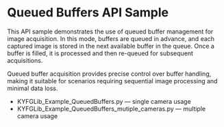 # Queued Buffers API Sample

This API sample demonstrates the use of queued buffer management for image acquisition. In this mode, buffers are queued in advance, and each captured image is stored in the next available buffer in the queue. Once a buffer is filled, it is processed and then re-queued for subsequent acquisitions.

Queued buffer acquisition provides precise control over buffer handling, making it suitable for scenarios requiring sequential image processing and minimal data loss.

* KYFGLib_Example_QueuedBuffers.py — single camera usage
* KYFGLib_Example_QueuedBuffers_mutiple_cameras.py — multiple camera usage
